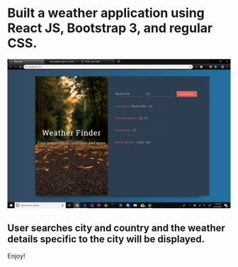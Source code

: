 # Built a weather application using React JS, Bootstrap 3, and regular CSS.

![alt text](public/weatherPic.png)

## User searches city and country and the weather details specific to the city will be displayed.

Enjoy!
